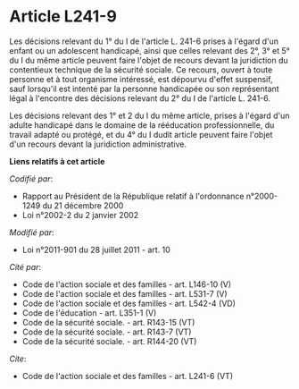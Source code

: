 # Article L241-9

Les décisions relevant du 1° du I de l'article L. 241-6 prises à l'égard d'un enfant ou un adolescent handicapé, ainsi que
celles relevant des 2°, 3° et 5° du I du même article peuvent faire l'objet de recours devant la juridiction du contentieux
technique de la sécurité sociale. Ce recours, ouvert à toute personne et à tout organisme intéressé, est dépourvu d'effet
suspensif, sauf lorsqu'il est intenté par la personne handicapée ou son représentant légal à l'encontre des décisions
relevant du 2° du I de l'article L. 241-6. 

Les décisions relevant des 1° et 2 du I du même article, prises à l'égard d'un adulte handicapé dans le domaine de la
rééducation professionnelle, du travail adapté ou protégé, et du 4° du I dudit article peuvent faire l'objet d'un recours
devant la juridiction administrative.

**Liens relatifs à cet article**

_Codifié par_:

  - Rapport au Président de la République relatif à l'ordonnance n°2000-1249 du 21 décembre 2000
  - Loi n°2002-2 du 2 janvier 2002

_Modifié par_:

  - Loi n°2011-901 du 28 juillet 2011 - art. 10

_Cité par_:

  - Code de l'action sociale et des familles - art. L146-10 (V)
  - Code de l'action sociale et des familles - art. L531-7 (V)
  - Code de l'action sociale et des familles - art. L542-4 (VD)
  - Code de l'éducation - art. L351-1 (V)
  - Code de la sécurité sociale. - art. R143-15 (VT)
  - Code de la sécurité sociale. - art. R143-7 (VT)
  - Code de la sécurité sociale. - art. R144-20 (VT)

_Cite_:

  - Code de l'action sociale et des familles - art. L241-6 (VT)
